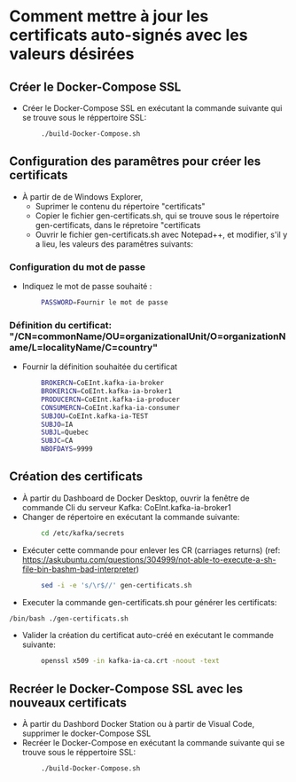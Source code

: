 # Comment mettre à jour les certificats auto-signés avec les valeurs désirées
## Créer le Docker-Compose SSL
- Créer le Docker-Compose SSL en exécutant la commande suivante qui se trouve sous le réppertoire SSL:
```bash
		./build-Docker-Compose.sh
```

## Configuration des paramêtres pour créer les certificats
- À partir de de Windows Explorer, 
  - Suprimer le contenu du répertoire "certificats"
  - Copier le fichier gen-certificats.sh, qui se trouve sous le répertoire gen-certificats, dans le répretoire "certificats
  - Ouvrir le fichier gen-certificats.sh avec Notepad++, et modifier, s'il y a lieu, les valeurs des paramêtres suivants:

### Configuration du mot de passe
- Indiquez le mot de passe souhaité :
```bash
		PASSWORD=Fournir le mot de passe
```

### Définition du certificat: "/CN=commonName/OU=organizationalUnit/O=organizationName/L=localityName/C=country"
- Fournir la définition souhaitée du certificat 
```bash
		BROKERCN=CoEInt.kafka-ia-broker
		BROKER1CN=CoEInt.kafka-ia-broker1
		PRODUCERCN=CoEInt.kafka-ia-producer
		CONSUMERCN=CoEInt.kafka-ia-consumer
		SUBJOU=CoEInt.kafka-ia-TEST
		SUBJO=IA
		SUBJL=Quebec
		SUBJC=CA
		NBOFDAYS=9999
```

## Création des certificats
- À partir du Dashboard de Docker Desktop, ouvrir la fenêtre de commande Cli du serveur Kafka: CoEInt.kafka-ia-broker1
- Changer de répertoire en exécutant la commande suivante:
```bash
		cd /etc/kafka/secrets
```

- Exécuter cette commande pour enlever les CR (carriages returns) (ref: https://askubuntu.com/questions/304999/not-able-to-execute-a-sh-file-bin-bashm-bad-interpreter)
```bash
		sed -i -e 's/\r$//' gen-certificats.sh
```

- Executer la commande gen-certificats.sh pour générer les certificats:
```bash
/bin/bash ./gen-certificats.sh
```
- Valider la création du certificat auto-créé en exécutant le commande suivante:
```bash
		openssl x509 -in kafka-ia-ca.crt -noout -text

```

## Recréer le Docker-Compose SSL avec les nouveaux certificats
- À partir du Dashbord Docker Station ou à partir de Visual Code, supprimer le docker-Compose SSL
- Recréer le Docker-Compose en exécutant la commande suivante qui se trouve sous le réppertoire SSL: 
```bash
		./build-Docker-Compose.sh
```
